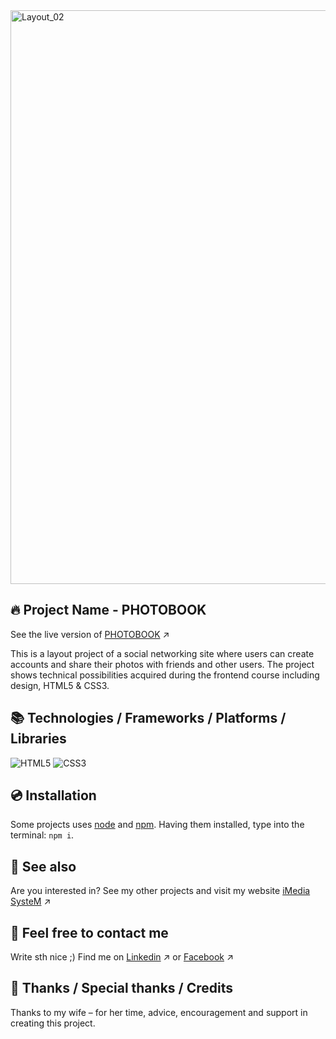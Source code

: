 <img width="1886" height="918" alt="Layout_02" src="https://github.com/user-attachments/assets/20b6313e-f27d-46aa-967b-7de5f200c744" />

## 🔥 Project Name - PHOTOBOOK
See the live version of [PHOTOBOOK](https://imediasystem.github.io/PhotoBook/) ↗️

This is a layout project of a social networking site where users can create accounts and share their photos with friends and other users. The project shows technical possibilities acquired during the frontend course including design, HTML5 & CSS3.
&nbsp;

## 📚 Technologies / Frameworks / Platforms / Libraries
![HTML5](https://img.shields.io/badge/html5-%23E34F26.svg?style=for-the-badge&logo=html5&logoColor=white)
![CSS3](https://img.shields.io/badge/css3-%231572B6.svg?style=for-the-badge&logo=css3&logoColor=white)
&nbsp;

## 💿 Installation
Some projects uses [node](https://nodejs.org/en/) and [npm](https://www.npmjs.com/). Having them installed, type into the terminal: `npm i`.
&nbsp;

## 🔗 See also
Are you interested in? See my other projects and visit my website [iMedia SysteM](https://imediasystem.pl/) ↗️
&nbsp;

## 📝 Feel free to contact me
Write sth nice ;) Find me on [Linkedin](https://www.linkedin.com/company/imedia-system/about/?viewAsMember=true) ↗️ or [Facebook](https://www.facebook.com/profile.php?id=61577832340228) ↗️
&nbsp;

## 👏 Thanks / Special thanks / Credits
Thanks to my wife – for her time, advice, encouragement and support in creating this project.
